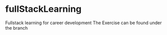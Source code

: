 # fullStackLearning
Fullstack learning for career development 
The Exercise can be found under the branch 
